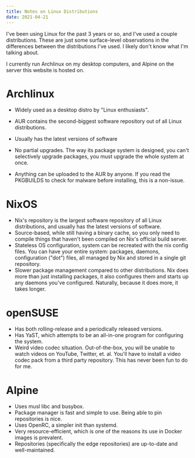 ```yaml
---
title: Notes on Linux Distributions
date: 2021-04-21
---
```

I've been using Linux for the past 3 years or so, and I've used a
couple distributions. These are just some surface-level observations
in the differences between the distributions I've used. I likely don't
know what I'm talking about.

I currently run Archlinux on my desktop computers, and Alpine on the
server this website is hosted on.

# Archlinux
* Widely used as a desktop distro by "Linux enthusiasts".
* AUR contains the second-biggest software repository out of all Linux
distributions.
* Usually has the latest versions of software
* No partial upgrades. The way its package system is designed, you
can't selectively upgrade packages, you must upgrade the whole system
at once.

* Anything can be uploaded to the AUR by anyone. If you read the
PKGBUILDS
to check for malware before installing, this is a non-issue.

# NixOS
* Nix's repository is the largest software repository of all Linux
distributions, and usually has the latest versions of software.
* Source-based, while still having a binary cache, so you only need to
compile things that haven't been compiled on Nix's official build
server.
* Stateless OS configuration, system can be recreated with the nix
config files. You can have your entire system: packages, daemons,
configuration ("dot") files, all managed by Nix and stored in a single
git repository.
* Slower package management compared to other distributions. Nix does
more than just installing packages, it also configures them and starts
up any daemons you've configured. Naturally, because it does more, it
takes longer.

# openSUSE
* Has both rolling-release and a periodically released versions.
* Has YaST, which attempts to be an all-in-one program for configuring
the system.
* Weird video codec situation. Out-of-the-box, you will be unable to
watch videos on YouTube, Twitter, et. al. You'll have to install a
video codec pack from a third party repository. This has never been
fun to do for me.
# Alpine
* Uses musl libc and busybox.
* Package manager is fast and simple to use. Being able to pin
repositories is nice.
* Uses OpenRC, a simpler init than systemd.
* Very resource-efficient, which is one of the reasons its use in Docker
images is prevalent.
* Repositories (specifically the edge repositories) are up-to-date and
well-maintained.


